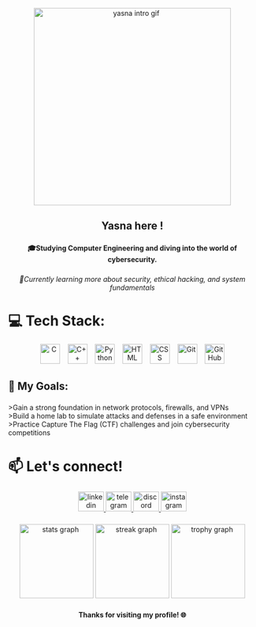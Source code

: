 <p align="center">
<img src="https://i.imgur.com/lRkCVHm.gif" alt="yasna intro gif" width="400" />

</p>

<h2 align="center">Yasna here !</h2>

###

<h4 align="center">🎓Studying Computer Engineering and diving into the world of cybersecurity.</h4>

###

<h6 align="center">🔐Currently learning more about security, ethical hacking, and system fundamentals</h6>

###

<h1 align="left">💻 Tech Stack:</h1>

<p align="center">
  <img src="https://cdn.jsdelivr.net/gh/devicons/devicon/icons/c/c-original.svg" alt="C" width="40" height="40"/>
  &nbsp;&nbsp;
  <img src="https://cdn.jsdelivr.net/gh/devicons/devicon/icons/cplusplus/cplusplus-original.svg" alt="C++" width="40" height="40"/>
  &nbsp;&nbsp;
  <img src="https://cdn.jsdelivr.net/gh/devicons/devicon/icons/python/python-original.svg" alt="Python" width="40" height="40"/>
  &nbsp;&nbsp;
  <img src="https://cdn.jsdelivr.net/gh/devicons/devicon/icons/html5/html5-plain-wordmark.svg" alt="HTML" width="40" height="40"/>
  &nbsp;&nbsp;
  <img src="https://cdn.jsdelivr.net/gh/devicons/devicon/icons/css3/css3-plain-wordmark.svg" alt="CSS" width="40" height="40"/>
  &nbsp;&nbsp;
  <img src="https://cdn.jsdelivr.net/gh/devicons/devicon/icons/git/git-plain.svg" alt="Git" width="40" height="40"/>
  &nbsp;&nbsp;
  <img src="https://cdn.jsdelivr.net/gh/devicons/devicon/icons/github/github-original.svg" alt="GitHub" width="40" height="40"/>
</p>



###

<h2 align="left">🚀 My Goals:</h2>

###

<p align="left">>Gain a strong foundation in network protocols, firewalls, and VPNs<br>>Build a home lab to simulate attacks and defenses in a safe environment<br>>Practice Capture The Flag (CTF) challenges and join cybersecurity competitions</p>

###

<h1 align="left">📫 Let's connect!</h1>

###

<div align="center">
  <a href="https://www.linkedin.com/in/yasnaaskari/" target="_blank">
    <img src="https://raw.githubusercontent.com/maurodesouza/profile-readme-generator/master/src/assets/icons/social/linkedin/default.svg" width="52" height="40" alt="linkedin logo"  />
  </a>
  <a href="https://t.me/yasnaask" target="_blank">
    <img src="https://raw.githubusercontent.com/maurodesouza/profile-readme-generator/master/src/assets/icons/social/telegram/default.svg" width="52" height="40" alt="telegram logo"  />
  </a>
  <a href="https://discord.com/invite/yasna111" target="_blank">
    <img src="https://raw.githubusercontent.com/maurodesouza/profile-readme-generator/master/src/assets/icons/social/discord/default.svg" width="52" height="40" alt="discord logo"  />
  </a>
  <a href="https://www.instagram.com/yasnaa.sk/?utm_source=ig_web_button_share_sheet" target="_blank">
    <img src="https://raw.githubusercontent.com/maurodesouza/profile-readme-generator/master/src/assets/icons/social/instagram/default.svg" width="52" height="40" alt="instagram logo"  />
  </a>
</div>

###

<div align="center">
  <img src="https://github-readme-stats.vercel.app/api?username=yasnaask&hide_title=false&hide_rank=true&show_icons=true&include_all_commits=true&count_private=true&disable_animations=false&theme=dracula&locale=en&hide_border=false&order=1" height="150" alt="stats graph"  />
  <img src="https://streak-stats.demolab.com?user=yasnaask&locale=en&mode=weekly&theme=dracula&hide_border=false&border_radius=5&order=3" height="150" alt="streak graph"  />
  <img src="https://github-profile-trophy.vercel.app?username=yasnaask&theme=dracula&column=-1&row=1&margin-w=8&margin-h=8&no-bg=false&no-frame=false&order=4" height="150" alt="trophy graph"  />
</div>

###

<h4 align="center">Thanks for visiting my profile! 🌐</h4>

###
